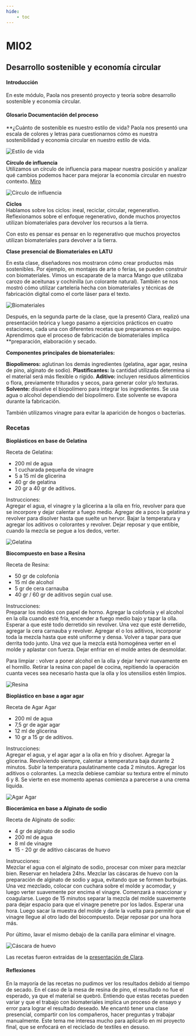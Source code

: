 ```yaml
---
hide:
    - toc
---
```


# MI02

## **Desarrollo sostenible y economía circular**

#### **Introducción**
  
En este módulo, Paola nos presentó proyecto y teoría sobre desarrollo sostenible y economía circular. 

#### **Glosario** **Documentación del proceso** 

**¿Cuánto de sostenible es nuestro estilo de vida?
Paola nos presentó una escala de colores y letras para cuestionarnos cómo es nuestra sostenibilidad y economía circular en nuestro estilo de vida. 

![Estilo de vida](../images/MI02/estilo.png)

**Círculo de influencia** <br>
Utilizamos un círculo de influencia para mapear nuestra posición y analizar qué cambios podemos hacer para mejorar la economía circular en nuestro contexto. 
[Miro](https://miro.com/app/board/uXjVKjpb7U4=/)

![Círculo de influencia](../images/MI02/ej.png)


**Ciclos** <br>
Hablamos sobre los ciclos: ineal, reciclar, circular, regenerativo. Reflexionamos sobre el enfoque regenerativo, donde muchos proyectos utilizan biomateriales para devolver los recursos a la tierra.

Con esto es pensar es pensar en lo regenerativo que muchos proyectos utilizan biomateriales para devolver a la tierra. 


**Clase presencial de Biomateriales en LATU**

En esta clase, diseñadores nos mostraron cómo crear productos más sostenibles. Por ejemplo, en montajes de arte o ferias, se pueden construir con biomateriales. Vimos un escaparate de la marca Mango que utilizaba carozo de aceitunas y cochinilla (un colorante natural). También se nos mostró cómo utilizar cartelería hecha con biomateriales y técnicas de fabricación digital como el corte láser para el texto.

![Biomateriales](../images/MI02/dos.png)

Después, en la segunda parte de la clase, que la presentó Clara, realizó una presentación teórica y luego pasamo a ejercicios prácticos en cuatro estaciones, cada una con diferentes recetas que preparamos en equipo. Aprendimos que el proceso de fabricación de biomateriales implica **preparación, elaboración y secado.

**Componentes principales de biomateriales:**

**Biopolímeros:** aglutinan los demás ingredientes (gelatina, agar agar, resina de pino, alginato de sodio). 
**Plastificantes:** la cantidad utilizada determina si el material será más flexible o rígido. 
**Aditivo:** incluyen residuos alimenticios o flora, previamente triturados y secos, para generar color y/o texturas. 
**Solvente:** disuelve el biopolímero para integrar los ingredientes. Se usa agua o alcohol dependiendo del biopolímero. Este solvente se evapora durante la fabricación. 

También utilizamos vinagre para evitar la aparición de hongos o bacterias. 

### **Recetas**

**Bioplásticos en base de Gelatina**

Receta de Gelatina: <br>
- 200 ml de agua <br>
- 1 cucharada pequeña de vinagre <br>
- 5 a 15 ml de glicerina <br>
- 40 gr de gelatina <br>
- 20 gr a 40 gr de aditivos. <br>


Instrucciones: <br>
Agregar el agua, el vinagre y la glicerina a la olla en frío, revolver para que se incorpore y dejar calentar a fuego medio. Agregar de a poco la gelatina y revolver para disolver hasta que suelte un hervor. Bajar la temperatura y agregar los aditivos o colorantes y revolver. Dejar reposar y que entibie, cuando la mezcla se pegue a los dedos, verter.

![Gelatina](../images/MI02/gelatina.png)


**Biocompuesto en base a Resina**

Receta de Resina:<br>
- 50 gr de colofonia <br>
- 15 ml de alcohol <br>
- 5 gr de cera carnauba <br>
- 40 gr / 60 gr de aditivos según cual use. <br>

Instrucciones: <br>
Preparar los moldes con papel de horno. Agregar la colofonia y el alcohol en la olla cuando esté fría, encender a fuego medio bajo y tapar la olla. Esperar a que esté todo derretido sin revolver. Una vez que esté derretido, agregar la cera carnauba y revolver. Agregar el o los aditivos, incorporar toda la mezcla hasta que esté uniforme y densa. Volver a tapar para que derrita todo junto. Una vez que la mezcla está homogénea verter en el molde y aplastar con fuerza. Dejar enfriar en el molde antes de desmoldar.

Para limpiar : volver a poner alcohol en la olla y dejar hervir nuevamente en el hornillo. Retirar la resina con papel de cocina, repitiendo la operación cuanta veces sea necesario hasta que la olla y los utensilios estén limpios.

![Resina](../images/MI02/bitmap.png)


**Bioplástico en base a agar agar**

Receta de Agar Agar <br>
- 200 ml de agua <br>
- 7,5 gr de agar agar <br>
- 12 ml de glicerina <br>
- 10 gr a 15 gr de aditivos. <br>

Instrucciones: <br>
Agregar el agua, y el agar agar a la olla en frío y disolver. Agregar la glicerina. Revolviendo siempre, calentar a temperatura baja durante 2 minutos. Subir la temperatura paulatinamente cada 2 minutos. Agregar los aditivos o colorantes. La mezcla debiese cambiar su textura entre el minuto 6 y 8. Se vierte en ese momento apenas comienza a parecerse a una crema liquida.


![Agar Agar](../images/MI02/agar.png)


**Biocerámica en base a Alginato de sodio**

Receta de Alginato de sodio: <br>
- 4 gr de alginato de sodio <br>
- 200 ml de agua <br>
- 8 ml de vinagre <br>
- 15 - 20 gr de aditivo cáscaras de huevo <br>

Instrucciones: <br>
Mezclar el agua con el alginato de sodio, procesar con mixer para mezclar bien. Reservar en heladera 24hs.
Mezclar las cáscaras de huevo con la preparación de alginato de sodio y agua, evitando que se formen burbujas. Una vez mezclado, colocar con cuchara sobre el molde y acomodar, y luego verter suavemente por encima el vinagre. Comenzará a reaccionar y coagularse. Luego de 15 minutos separar la mezcla del molde suavemente para dejar espacio para que el vinagre penetre por los lados. Esperar una hora. Luego sacar la muestra del molde y darle la vuelta para permitir que el vinagre llegue al otro lado del biocompuesto. Dejar reposar por una hora más.

Por último, lavar el mismo debajo de la canilla para eliminar el vinagre.

![Cáscara de huevo](../images/MI02/huevo.png)


Las recetas fueron extraídas de la [presentación de Clara](https://docs.google.com/presentation/d/1wTZXYWXdhkgF0UQx17UuUuHrYGS0hKnOEQMr177-cI0/edit#slide=id.g22482a2fcbe_0_40).



#### **Reflexiones**

En la mayoría de las recetas no pudimos ver los resultados debido al tiempo de secado. En el caso de la mesa de resina de pino, el resultado no fue el esperado, ya que el material se quebró. Entiendo que estas recetas pueden variar y que el trabajo con biomateriales implica un proceso de ensayo y error para lograr el resultado deseado. Me encantó tener una clase presencial, compartir con los compañeros, hacer preguntas y trabajar manualmente. Este tema me interesa mucho para aplicarlo en mi proyecto final, que se enfocará en el reciclado de textiles en desuso.



